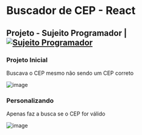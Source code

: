 # Buscador de CEP - React 

## Projeto - Sujeito Programador | [![Sujeito Programador](https://img.shields.io/badge/YouTube-FF0000?style=for-the-badge&logo=youtube&logoColor=white)](https://www.youtube.com/watch?v=oy4cbqE1_qc)

### Projeto Inicial 
<p> Buscava o CEP mesmo não sendo um CEP correto </p>

![image](https://user-images.githubusercontent.com/66530386/159147177-c508f2b2-e8f4-49e3-b28c-94a66962ea18.png)

### Personalizando 
<p> Apenas faz a busca se o CEP for válido </p>

![image](https://user-images.githubusercontent.com/66530386/159219987-0ad68046-695d-4f25-8dbb-384d7a59f3fb.png)


